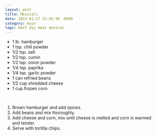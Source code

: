 ```yaml
---
layout: post
title: Mexicali
date: 2013-01-27 15:45:38 -0500
category: main
tags: beef dip meat mexican
---
```

<ul>
	<li>1 lb. hamburger</li>
	<li>1 tsp. chili powder</li>
	<li>1/2 tsp. salt</li>
	<li>1/2 tsp. cumin</li>
	<li>1/2 tsp. onion powder</li>
	<li>1/4 tsp. paprika</li>
	<li>1/4 tsp. garlic powder</li>
	<li>1 can refried beans</li>
	<li>1/2 cup shredded cheese</li>
	<li>1 cup frozen corn</li>
</ul>
&nbsp;  
<ol>
	<li>Brown hamburger and add spices.</li>
	<li>Add beans and mix thoroughly.</li>
	<li>Add cheese and corn, mix until cheese is melted and corn is warmed and tender.</li>
	<li>Serve with tortilla chips.</li>
</ol>
